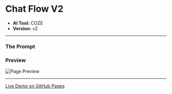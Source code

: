 # Chat Flow V2

* **AI Tool:** COZE
* **Version:** v2

---

### The Prompt

>

### Preview

![Page Preview](./preview.png)

---

[Live Demo on GitHub Pages](https://your-username.github.io/AI-Frontend-Gallery/Coze/chat-flow-v2/)

